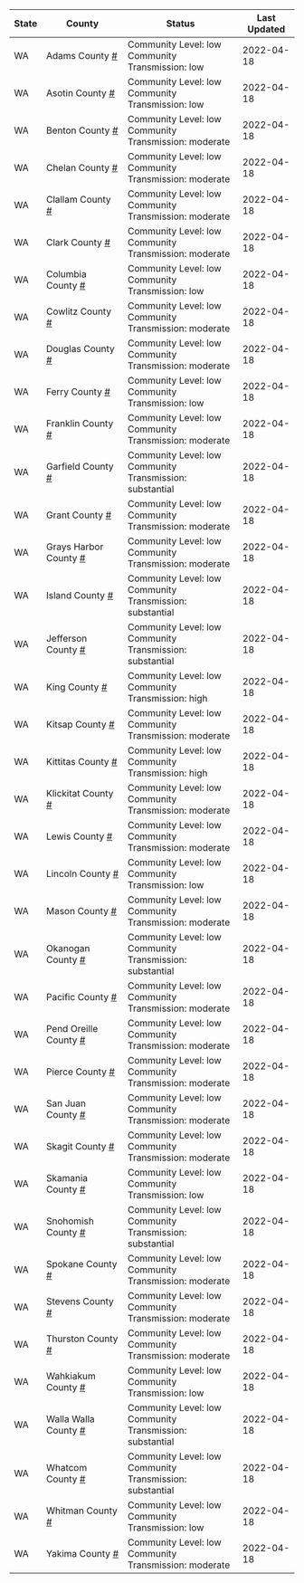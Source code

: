 State | County | Status | Last Updated
--- | --- | --- | --- 
WA | Adams County <a href="#adams_county">#</a> | <a name="adams_county"></a>Community Level: low<br/>Community Transmission: low | 2022-04-18
WA | Asotin County <a href="#asotin_county">#</a> | <a name="asotin_county"></a>Community Level: low<br/>Community Transmission: low | 2022-04-18
WA | Benton County <a href="#benton_county">#</a> | <a name="benton_county"></a>Community Level: low<br/>Community Transmission: moderate | 2022-04-18
WA | Chelan County <a href="#chelan_county">#</a> | <a name="chelan_county"></a>Community Level: low<br/>Community Transmission: moderate | 2022-04-18
WA | Clallam County <a href="#clallam_county">#</a> | <a name="clallam_county"></a>Community Level: low<br/>Community Transmission: moderate | 2022-04-18
WA | Clark County <a href="#clark_county">#</a> | <a name="clark_county"></a>Community Level: low<br/>Community Transmission: moderate | 2022-04-18
WA | Columbia County <a href="#columbia_county">#</a> | <a name="columbia_county"></a>Community Level: low<br/>Community Transmission: low | 2022-04-18
WA | Cowlitz County <a href="#cowlitz_county">#</a> | <a name="cowlitz_county"></a>Community Level: low<br/>Community Transmission: moderate | 2022-04-18
WA | Douglas County <a href="#douglas_county">#</a> | <a name="douglas_county"></a>Community Level: low<br/>Community Transmission: moderate | 2022-04-18
WA | Ferry County <a href="#ferry_county">#</a> | <a name="ferry_county"></a>Community Level: low<br/>Community Transmission: low | 2022-04-18
WA | Franklin County <a href="#franklin_county">#</a> | <a name="franklin_county"></a>Community Level: low<br/>Community Transmission: moderate | 2022-04-18
WA | Garfield County <a href="#garfield_county">#</a> | <a name="garfield_county"></a>Community Level: low<br/>Community Transmission: substantial | 2022-04-18
WA | Grant County <a href="#grant_county">#</a> | <a name="grant_county"></a>Community Level: low<br/>Community Transmission: moderate | 2022-04-18
WA | Grays Harbor County <a href="#grays_harbor_county">#</a> | <a name="grays_harbor_county"></a>Community Level: low<br/>Community Transmission: moderate | 2022-04-18
WA | Island County <a href="#island_county">#</a> | <a name="island_county"></a>Community Level: low<br/>Community Transmission: substantial | 2022-04-18
WA | Jefferson County <a href="#jefferson_county">#</a> | <a name="jefferson_county"></a>Community Level: low<br/>Community Transmission: substantial | 2022-04-18
WA | King County <a href="#king_county">#</a> | <a name="king_county"></a>Community Level: low<br/>Community Transmission: high | 2022-04-18
WA | Kitsap County <a href="#kitsap_county">#</a> | <a name="kitsap_county"></a>Community Level: low<br/>Community Transmission: moderate | 2022-04-18
WA | Kittitas County <a href="#kittitas_county">#</a> | <a name="kittitas_county"></a>Community Level: low<br/>Community Transmission: high | 2022-04-18
WA | Klickitat County <a href="#klickitat_county">#</a> | <a name="klickitat_county"></a>Community Level: low<br/>Community Transmission: moderate | 2022-04-18
WA | Lewis County <a href="#lewis_county">#</a> | <a name="lewis_county"></a>Community Level: low<br/>Community Transmission: moderate | 2022-04-18
WA | Lincoln County <a href="#lincoln_county">#</a> | <a name="lincoln_county"></a>Community Level: low<br/>Community Transmission: low | 2022-04-18
WA | Mason County <a href="#mason_county">#</a> | <a name="mason_county"></a>Community Level: low<br/>Community Transmission: moderate | 2022-04-18
WA | Okanogan County <a href="#okanogan_county">#</a> | <a name="okanogan_county"></a>Community Level: low<br/>Community Transmission: substantial | 2022-04-18
WA | Pacific County <a href="#pacific_county">#</a> | <a name="pacific_county"></a>Community Level: low<br/>Community Transmission: moderate | 2022-04-18
WA | Pend Oreille County <a href="#pend_oreille_county">#</a> | <a name="pend_oreille_county"></a>Community Level: low<br/>Community Transmission: moderate | 2022-04-18
WA | Pierce County <a href="#pierce_county">#</a> | <a name="pierce_county"></a>Community Level: low<br/>Community Transmission: moderate | 2022-04-18
WA | San Juan County <a href="#san_juan_county">#</a> | <a name="san_juan_county"></a>Community Level: low<br/>Community Transmission: moderate | 2022-04-18
WA | Skagit County <a href="#skagit_county">#</a> | <a name="skagit_county"></a>Community Level: low<br/>Community Transmission: moderate | 2022-04-18
WA | Skamania County <a href="#skamania_county">#</a> | <a name="skamania_county"></a>Community Level: low<br/>Community Transmission: low | 2022-04-18
WA | Snohomish County <a href="#snohomish_county">#</a> | <a name="snohomish_county"></a>Community Level: low<br/>Community Transmission: substantial | 2022-04-18
WA | Spokane County <a href="#spokane_county">#</a> | <a name="spokane_county"></a>Community Level: low<br/>Community Transmission: moderate | 2022-04-18
WA | Stevens County <a href="#stevens_county">#</a> | <a name="stevens_county"></a>Community Level: low<br/>Community Transmission: moderate | 2022-04-18
WA | Thurston County <a href="#thurston_county">#</a> | <a name="thurston_county"></a>Community Level: low<br/>Community Transmission: moderate | 2022-04-18
WA | Wahkiakum County <a href="#wahkiakum_county">#</a> | <a name="wahkiakum_county"></a>Community Level: low<br/>Community Transmission: low | 2022-04-18
WA | Walla Walla County <a href="#walla_walla_county">#</a> | <a name="walla_walla_county"></a>Community Level: low<br/>Community Transmission: substantial | 2022-04-18
WA | Whatcom County <a href="#whatcom_county">#</a> | <a name="whatcom_county"></a>Community Level: low<br/>Community Transmission: substantial | 2022-04-18
WA | Whitman County <a href="#whitman_county">#</a> | <a name="whitman_county"></a>Community Level: low<br/>Community Transmission: low | 2022-04-18
WA | Yakima County <a href="#yakima_county">#</a> | <a name="yakima_county"></a>Community Level: low<br/>Community Transmission: moderate | 2022-04-18
